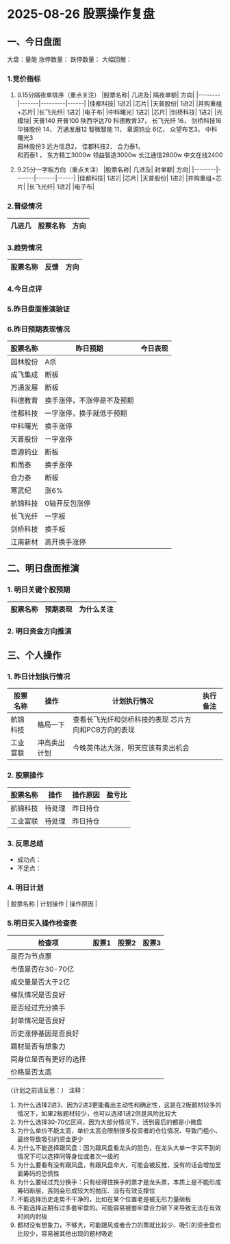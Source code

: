 # 2025-08-26 股票操作复盘

## 一、今日盘面
大盘：量能
涨停数量：
跌停数量：
大幅回撤：
### 1.竞价指标
1. 9.15分隔夜单排序（重点关注）
|股票名称| 几进及| 隔夜单额| 方向|
|--------|-------|---------|------|
|佳都科技| 1进2| |芯片|
|天普股份| 1进2| |并购重组+芯片|
|长飞光纤| 1进2| |电子布|
|中科曙光| 1进2| |芯片|
|剑桥科技| 1进2| |光模块|
天普140 开普100 
陕西华达70 
科德教育37，
 长飞光纤 16， 
 剑桥科技16 
 华锋股份 14， 
 万通发展12
智微智能 11，
 章源钨业 6亿， 众望布艺3， 
 中科曙光3  
 园林股份3 
 远方信息2， 
 佳都科技2， 
 合力泰1，  
 和而泰1 ，
 东方精工3000w 
 领益智造3000w
长江通信2800w
 中文在线2400

2. 9.25分一字板方向（重点关注）
|股票名称| 几进及| 封单额| 方向|
|--------|-------|-------|------|
|佳都科技| 1进2| |芯片|
|天普股份| 1进2| |并购重组+芯片|
|长飞光纤| 1进2| |电子布|
### 2.晋级情况
| 几进几 | 股票名称 | 方向|
|--------|---------|-----|
### 3.趋势情况
|股票名称| 反馈 | 方向|
|-------|------|-----|
### 4.今日点评
### 5.昨日盘面推演验证
### 6.昨日预期表现情况
| 股票名称 | 昨日预期 | 今日表现|
|--------|---------|----------|
| 园林股份 | A杀 |  |
| 成飞集成 | 断板 |  |
| 万通发展 | 断板 |  |
| 科德教育 | 换手涨停，不涨停是不及预期 |  |
| 佳都科技 | 一字涨停，换手就低于预期 |  |
| 中科曙光 | 换手涨停 |  |
| 天普股份 | 一字涨停 |  |
| 章源钨业 | 断板 |  |
| 和而泰 | 换手涨停 |  |
| 合力泰 | 断板 |  |
| 寒武纪 | 涨6% |  |
| 航锦科技 | 0轴开反包涨停 |  |
| 长飞光纤 | 一字板 |  |
| 剑桥科技 | 换手板 |  |
| 江南新材 | 高开换手涨停 |  |

## 二、明日盘面推演
### 1. 明日关键个股预期
| 股票名称 | 预期表现 | 为什么关注|
|--------|---------|-----|
### 2. 明日资金方向推演


## 三、个人操作

### 1. 昨日计划执行情况
| 股票名称 | 操作 | 计划执行情况 | 执行备注 |
|---------|------|-------------|----------|
| 航锦科技 | 格局一下 | 查看长飞光纤和剑桥科技的表现 芯片方向和PCB方向的表现 |  |
| 工业富联 | 冲高卖出计划 | 今晚英伟达大涨，明天应该有卖出机会 |  |

### 2. 股票操作
| 股票名称 | 操作 | 操作原因 | 盈亏比 |
|---------|------|----------|--------|
| 航锦科技 | 待处理 | 昨日持仓 |  |
| 工业富联 | 待处理 | 昨日持仓 |  |

### 3. 反思总结
- 成功点：
- 不足点：

### 4. 明日计划
| 股票名称 | 计划操作 | 操作原因 |

### 5.明日买入操作检查表

| 检查项 | 股票1 | 股票2 | 股票3 |
|--------|-------|-------|-------|
| 是否为节点票 |       |       |       |
| 市值是否在30-70亿 |       |       |       |
| 成交量是否大于2亿 |       |       |       |
| 梯队情况是否良好 |       |       |       |
| 是否经过充分换手 |       |       |       |
| 封单情况是否良好 |       |       |       |
| 历史涨停基因是否良好 |       |       |       |
| 题材是否有想象力 |       |       |       |
| 同身位是否有更好的选择 |       |       |       |
| 价格是否太高 |       |       |       |

（计划之前请反思：）
注释：
1. 为什么选择2进3、因为2进3更能看出主动性和确定性，这是在2板题材较多的情况下，如果2板题材较少，也可以选择1进2但是风险比较大
2. 为什么选择30-70亿区间，因为大部分情况下，活到最后的都是小微盘
3. 为什么单价不能太高，单价太高会限制很多投资者的仓位情况、导致门槛小、最终导致吸引的资金更少
4. 为什么不能选择跟风盘：因为跟风盘看龙头的脸色，在龙头大单一字买不到的情况下可以选择同等身位或者次一级的
5. 为什么要看有没有跟风盘，有跟风盘命大，可能会被反推，没有的话会增加里面筹码的恐慌性
6. 为什么要经过充分换手：只有经得住换手的票才是龙头票，本质上是不能形成筹码断层，否则会形成较大的抛压、没有有效支撑位
7. 不能选择历史走势不干净的，比如在某个位置老是被无形力量砸板
8. 不能选择近期有过多套牢盘的。可能容易被套牢盘合力砸下来导致无法在有效时间内封板
9. 题材没有想象力，不够大，可能跟风或者合力的票就比较少、吸引的资金盘也比较少，容易被其他出现的题材吸走
